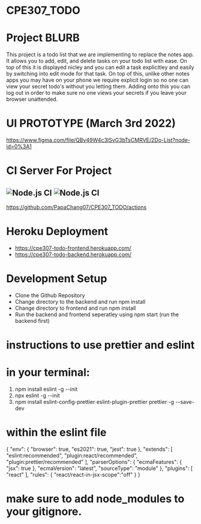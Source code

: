 # CPE307_TODO
# Project BLURB
This project is a todo list that we are implementing to replace the notes app. It allows you to add, edit, and delete tasks on your todo list with ease.
On top of this it is displayed nicley and you can edit a task explicitley and easily by switching into edit mode for that task. On top of this, unlike other notes apps you may have on your phone we require explicit login so no one can view your secret todo's without you letting them. Adding onto this you can log out in order to make sure no one views your secrets if you leave your browser unattended. 
# UI PROTOTYPE (March 3rd 2022)
https://www.figma.com/file/QBv49W4c3lSvG3bTsCMRVE/2Do-List?node-id=0%3A1

# CI Server For Project
![Node.js CI](https://github.com/PapaChang07/CPE307_TODO/actions/workflows/backend.yml/badge.svg)
![Node.js CI](https://github.com/PapaChang07/CPE307_TODO/actions/workflows/frontend.yml/badge.svg)
---
https://github.com/PapaChang07/CPE307_TODO/actions
# Heroku Deployment
- https://cpe307-todo-frontend.herokuapp.com/
- https://cpe307-todo-backend.herokuapp.com/

# Development Setup
- Clone the Github Repository
- Change directory to the backend and run npm install
- Change directory to frontend and run npm install
- Run the backend and frontend seperatley using npm start (run the backend first)


# instructions to use prettier and eslint

# in your terminal:
1. npm install eslint -g --init
2. npx eslint -g --init
3. npm install eslint-config-prettier eslint-plugin-prettier prettier -g --save-dev

# within the eslint file
{
    "env": {
        "browser": true,
        "es2021": true,
        "jest": true
    },
    "extends": [
        "eslint:recommended",
        "plugin:react/recommended",
        "plugin:prettier/recommended"
    ],
    "parserOptions": {
        "ecmaFeatures": {
            "jsx": true
        },
        "ecmaVersion": "latest",
        "sourceType": "module"
    },
    "plugins": [
        "react"
    ],
    "rules": {
        "react/react-in-jsx-scope":"off"
    }
}

# make sure to add node_modules to your gitignore.
